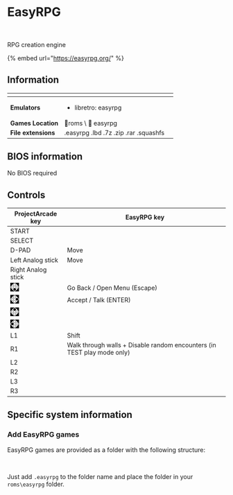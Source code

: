 # EasyRPG

<figure><img src="https://i.imgur.com/khOjbUH.png" alt=""><figcaption></figcaption></figure>

RPG creation engine

{% embed url="https://easyrpg.org/" %}

## Information

<table data-header-hidden><thead><tr><th></th><th></th><th data-hidden></th></tr></thead><tbody><tr><td><strong>Emulators</strong></td><td><ul><li>libretro: easyrpg</li></ul></td><td></td></tr><tr><td><strong>Games Location</strong></td><td><span data-gb-custom-inline data-tag="emoji" data-code="1f4c2">📂</span>roms \ <span data-gb-custom-inline data-tag="emoji" data-code="1f4c2">📂</span> easyrpg</td><td></td></tr><tr><td><strong>File extensions</strong></td><td>.easyrpg .lbd .7z .zip .rar .squashfs</td><td></td></tr></tbody></table>

## BIOS information

No BIOS required

## Controls

| ProjectArcade key                                                                           | EasyRPG key                                                             |
| -------------------------------------------------------------------------------------- | ----------------------------------------------------------------------- |
| START                                                                                  |                                                                         |
| SELECT                                                                                 |                                                                         |
| D-PAD                                                                                  | Move                                                                    |
| Left Analog stick                                                                      | Move                                                                    |
| Right Analog stick                                                                     |                                                                         |
| ![A](<../../../.gitbook/assets/image (1) (2) (1).png>)                                 | Go Back / Open Menu (Escape)                                            |
| ![B](<../../../.gitbook/assets/image (4) (1).png>)                                     | Accept / Talk (ENTER)                                                   |
| <img src="../../../.gitbook/assets/image (3) (1) (2).png" alt="" data-size="original"> |                                                                         |
| <img src="../../../.gitbook/assets/image (2) (1) (1).png" alt="" data-size="line">     |                                                                         |
| L1                                                                                     | Shift                                                                   |
| R1                                                                                     | Walk through walls + Disable random encounters (in TEST play mode only) |
| L2                                                                                     |                                                                         |
| R2                                                                                     |                                                                         |
| L3                                                                                     |                                                                         |
| R3                                                                                     |                                                                         |

## Specific system information

### Add EasyRPG games

EasyRPG games are provided as a folder with the following structure:

<figure><img src="https://i.imgur.com/fW4ypgs.png" alt=""><figcaption></figcaption></figure>

Just add `.easyrpg` to the folder name and place the folder in your `roms\easyrpg` folder.
